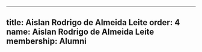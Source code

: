---
  title: Aislan Rodrigo de Almeida Leite
  order: 4
  name: Aislan Rodrigo de Almeida Leite
  membership: Alumni
  ---
  